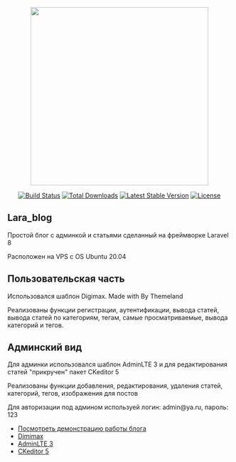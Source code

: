 <p align="center"><a href="https://laravel.com" target="_blank"><img src="https://raw.githubusercontent.com/laravel/art/master/logo-lockup/5%20SVG/2%20CMYK/1%20Full%20Color/laravel-logolockup-cmyk-red.svg" width="400"></a></p>

<p align="center">
<a href="https://travis-ci.org/laravel/framework"><img src="https://travis-ci.org/laravel/framework.svg" alt="Build Status"></a>
<a href="https://packagist.org/packages/laravel/framework"><img src="https://poser.pugx.org/laravel/framework/d/total.svg" alt="Total Downloads"></a>
<a href="https://packagist.org/packages/laravel/framework"><img src="https://poser.pugx.org/laravel/framework/v/stable.svg" alt="Latest Stable Version"></a>
<a href="https://packagist.org/packages/laravel/framework"><img src="https://poser.pugx.org/laravel/framework/license.svg" alt="License"></a>
</p>

## Lara_blog

<p>Простой блог с админкой и статьями сделанный на фреймворке Laravel 8</p>
<p> Расположен на VPS с OS Ubuntu 20.04</p>

## Пользовательская часть
<p>Использовался шаблон Digimax. Made with  By Themeland</p>
<p>Реализованы функции  регистрации, аутентификации, вывода статей, вывода статей по категориям, тегам, самые просматриваемые, вывода категорий и тегов.</p>

## Админский вид
<p>Для админки использовался шаблон AdminLTE 3 и для редактирования статей "прикручен" пакет CKeditor 5</p>
<p>Реализованы функции добавления, редактирования, удаления статей, категорий, тегов, изображения для постов</p>
<p>Для авторизации под админом используей логин: admin@ya.ru, пароль: 123</p>

- [Посмотреть демонстрацию работы блога](http://768881-ca69073.tmweb.ru/)
- [Dimimax](https://themeforest.net/item/digimax-seo-digital-marketing-agency-html-template/28154934)
- [AdminLTE 3](https://adminlte.io/)
- [CKeditor 5](https://ckeditor.com/)
